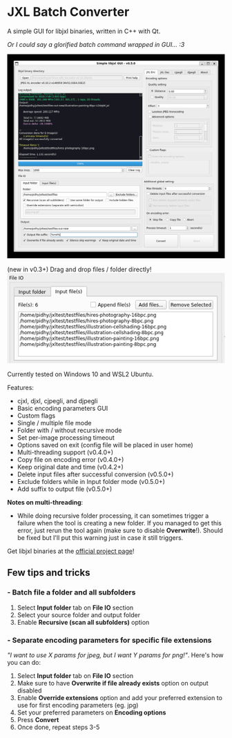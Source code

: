 # JXL Batch Converter
A simple GUI for libjxl binaries, written in C++ with Qt.

*Or I could say a glorified batch command wrapped in GUI... :3*

![Screnshot](simplelibjxlgui-v050.png)

(new in v0.3+) Drag and drop files / folder directly!
![Screnshot-DragNDrop](simplelibjxlgui-v03-filelists.png)

Currently tested on Windows 10 and WSL2 Ubuntu.

Features:
- cjxl, djxl, cjpegli, and djpegli
- Basic encoding parameters GUI
- Custom flags
- Single / multiple file mode
- Folder with / without recursive mode
- Set per-image processing timeout
- Options saved on exit (config file will be placed in user home)
- Multi-threading support (v0.4.0+)
- Copy file on encoding error (v0.4.0+)
- Keep original date and time (v0.4.2+)
- Delete input files after successful conversion (v0.5.0+)
- Exclude folders while in Input folder mode (v0.5.0+)
- Add suffix to output file (v0.5.0+)

**Notes on multi-threading**:
- While doing recursive folder processing, it can sometimes trigger a failure when the tool is creating a new folder. If you managed to get this error, just rerun the tool again (make sure to disable **Overwrite**!). Should be fixed but I'll put this warning just in case it still triggers.

Get libjxl binaries at the [official project page](https://github.com/libjxl/libjxl)!

## Few tips and tricks
### - Batch file a folder and all subfolders
1. Select **Input folder** tab on **File IO** section
2. Select your source folder and output folder
3. Enable **Recursive (scan all subfolders)** option

### - Separate encoding parameters for specific file extensions
*"I want to use X params for jpeg, but I want Y params for png!"*. Here's how you can do:
1. Select **Input folder** tab on **File IO** section
2. Make sure to have **Overwrite if file already exists** option on output disabled
3. Enable **Override extensions** option and add your preferred extension to use for first encoding parameters (eg. jpg)
4. Set your preferred parameters on **Encoding options**
5. Press **Convert**
6. Once done, repeat steps 3-5
